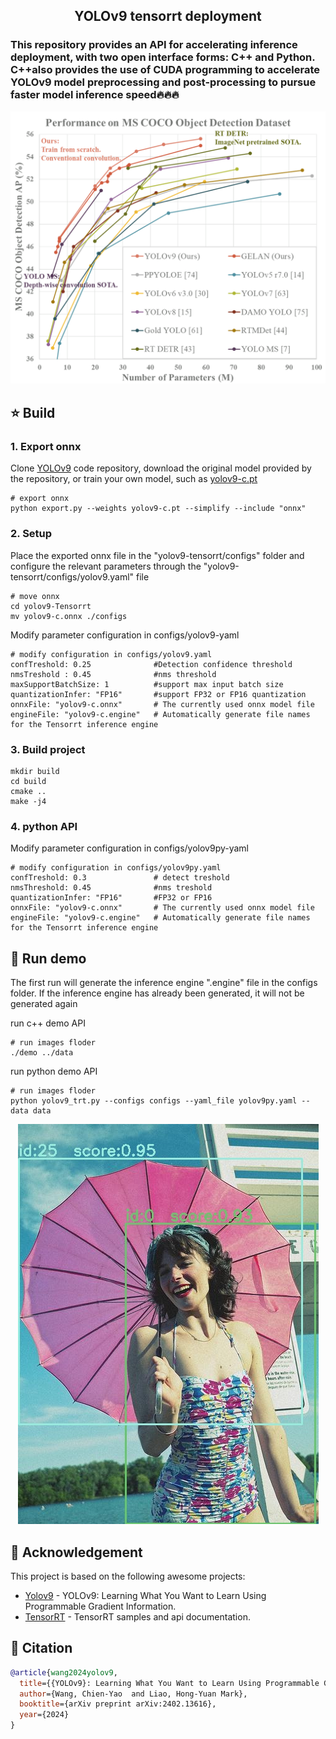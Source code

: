 <center>
<h2> YOLOv9 tensorrt deployment </h2>
</center>

<h3>
This repository provides an API for accelerating inference deployment, with two open interface forms: C++ and Python. C++also provides the use of CUDA programming to accelerate YOLOv9 model preprocessing and post-processing
to pursue faster model inference speed🔥🔥🔥

<p align="center">
<img width="700" alt="teaser" src="result/performance.png">
</p>

</h3>

## ⭐ Build

<h3> 1. Export onnx </h3>

Clone [YOLOv9](https://github.com/WongKinYiu/yolov9) code repository, download the original model provided by the repository, or train your own model, such as [yolov9-c.pt](https://objects.githubusercontent.com/github-production-release-asset-2e65be/759338070/c8ca43f2-0d2d-4aa3-a074-426505bfbfb1?X-Amz-Algorithm=AWS4-HMAC-SHA256&X-Amz-Credential=AKIAVCODYLSA53PQK4ZA%2F20240223%2Fus-east-1%2Fs3%2Faws4_request&X-Amz-Date=20240223T073054Z&X-Amz-Expires=300&X-Amz-Signature=db76944695e398168b222b502bb019a301336e5b5dc74db31604699b8f837a9b&X-Amz-SignedHeaders=host&actor_id=45328395&key_id=0&repo_id=759338070&response-content-disposition=attachment%3B%20filename%3Dyolov9-c.pt&response-content-type=application%2Foctet-stream)

``` shell
# export onnx
python export.py --weights yolov9-c.pt --simplify --include "onnx"
```

<h3> 2. Setup </h3>

Place the exported onnx file in the "yolov9-tensorrt/configs" folder and configure the relevant parameters through the "yolov9-tensorrt/configs/yolov9.yaml" file
``` shell
# move onnx
cd yolov9-Tensorrt
mv yolov9-c.onnx ./configs
```

Modify parameter configuration in configs/yolov9-yaml
``` shell
# modify configuration in configs/yolov9.yaml
confTreshold: 0.25              #Detection confidence threshold
nmsTreshold : 0.45              #nms threshold
maxSupportBatchSize: 1          #support max input batch size
quantizationInfer: "FP16"       #support FP32 or FP16 quantization
onnxFile: "yolov9-c.onnx"       # The currently used onnx model file
engineFile: "yolov9-c.engine"   # Automatically generate file names for the Tensorrt inference engine
```

<h3> 3. Build project </h3>

``` shell
mkdir build
cd build
cmake ..
make -j4
```
<h3> 4. python API </h3>
Modify parameter configuration in configs/yolov9py-yaml

``` shell
# modify configuration in configs/yolov9py.yaml
confTreshold: 0.3               # detect treshold
nmsThreshold: 0.45              #nms treshold
quantizationInfer: "FP16"       #FP32 or FP16
onnxFile: "yolov9-c.onnx"       # The currently used onnx model file
engineFile: "yolov9-c.engine"   # Automatically generate file names for the Tensorrt inference engine
```

## 🌠 Run demo
The first run will generate the inference engine ".engine" file in the configs folder. If the inference engine has already been generated, it will not be generated again

run c++ demo API
``` shell
# run images floder
./demo ../data
```
run python demo API
``` shell
# run images floder
python yolov9_trt.py --configs configs --yaml_file yolov9py.yaml --data data
```
<div align="center">

 ![图片](result/000000000036.jpg)
</div>

## 👏 Acknowledgement

This project is based on the following awesome projects:
- [Yolov9](https://github.com/WongKinYiu/yolov9) - YOLOv9: Learning What You Want to Learn Using Programmable Gradient Information.
- [TensorRT](https://github.com/NVIDIA/TensorRT/tree/release/8.6/samples) - TensorRT samples and api documentation.

## 🤗 Citation

```bibtex
@article{wang2024yolov9,
  title={{YOLOv9}: Learning What You Want to Learn Using Programmable Gradient Information},
  author={Wang, Chien-Yao  and Liao, Hong-Yuan Mark},
  booktitle={arXiv preprint arXiv:2402.13616},
  year={2024}
}
```